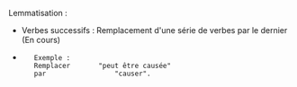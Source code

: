 Lemmatisation : 
   - Verbes successifs : Remplacement d'une série de verbes par le dernier (En cours)
   -        Exemple :
	   		Remplacer       "peut être causée"
            par                 "causer".

   